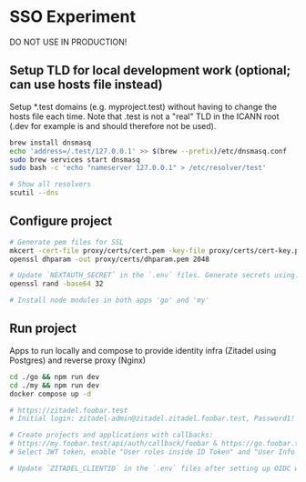# SSO Experiment

DO NOT USE IN PRODUCTION!

## Setup TLD for local development work (optional; can use hosts file instead)
Setup *.test domains (e.g. myproject.test) without having to change the hosts file each time.
Note that .test is not a "real" TLD in the ICANN root (.dev for example is and should therefore not be used).

```bash
brew install dnsmasq
echo 'address=/.test/127.0.0.1' >> $(brew --prefix)/etc/dnsmasq.conf
sudo brew services start dnsmasq
sudo bash -c 'echo "nameserver 127.0.0.1" > /etc/resolver/test'

# Show all resolvers
scutil --dns
```

## Configure project

```bash
# Generate pem files for SSL
mkcert -cert-file proxy/certs/cert.pem -key-file proxy/certs/cert-key.pem "*.foobar.test"
openssl dhparam -out proxy/certs/dhparam.pem 2048

# Update `NEXTAUTH_SECRET` in the `.env` files. Generate secrets using:
openssl rand -base64 32

# Install node modules in both apps 'go' and 'my'
```

## Run project
Apps to run locally and compose to provide identity infra (Zitadel using Postgres) and reverse proxy (Nginx)

```bash
cd ./go && npm run dev
cd ./my && npm run dev
docker compose up -d

# https://zitadel.foobar.test
# Initial login: zitadel-admin@zitadel.zitadel.foobar.test, Password1!

# Create projects and applications with callbacks:
# https://my.foobar.test/api/auth/callback/foobar & https://go.foobar.test/api/auth/callback/foobar
# Select JWT token, enable "User roles inside ID Token" and "User Info inside ID Token" 

# Update `ZITADEL_CLIENTID` in the `.env` files after setting up OIDC with PKCE.

```